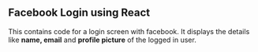 ## Facebook Login using React

This contains code for a login screen with facebook. It displays the details like **__name, email__** and **__profile picture__** of the logged in user.

 